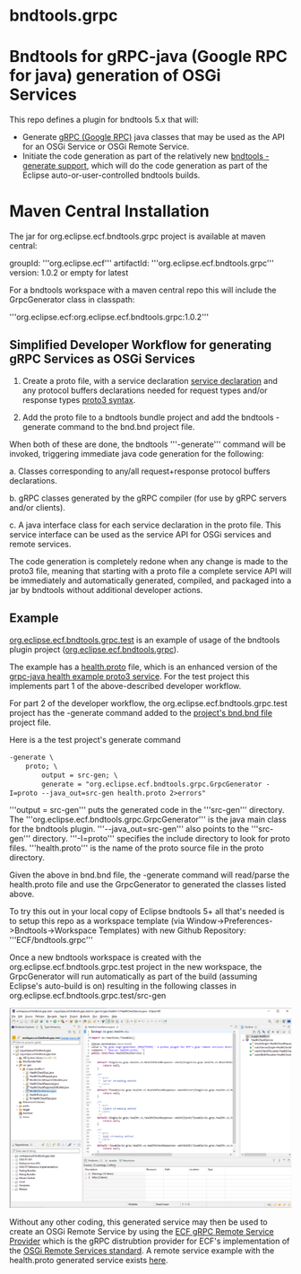 # bndtools.grpc
# Bndtools for gRPC-java (Google RPC for java) generation of OSGi Services

This repo defines a plugin for bndtools 5.x that will:

- Generate [gRPC (Google RPC)](https://grpc.io/) java classes that may be used as the API for an OSGi Service or OSGi Remote Service.
- Initiate the code generation as part of the relatively new [bndtools -generate support](https://bnd.bndtools.org/instructions/generate.html), which will do the code generation as part of the Eclipse auto-or-user-controlled bndtools builds.

# Maven Central Installation

The jar for org.eclipse.ecf.bndtools.grpc project is available at maven central:

groupId:  '''org.eclipse.ecf'''
artifactId: '''org.eclipse.ecf.bndtools.grpc'''
version: 1.0.2 or empty for latest

For a bndtools workspace with a maven central repo this will include the GrpcGenerator class in classpath:

'''org.eclipse.ecf:org.eclipse.ecf.bndtools.grpc:1.0.2'''

## Simplified Developer Workflow for generating gRPC Services as OSGi Services 

1. Create a proto file, with a service declaration [service declaration](https://developers.google.com/protocol-buffers/docs/proto3#services) and any protocol buffers declarations needed for request types and/or response types [proto3 syntax](https://developers.google.com/protocol-buffers/docs/proto3).

2.  Add the proto file to a bndtools bundle project and add the bndtools -generate command to the bnd.bnd project file.

When both of these are done, the bndtools '''-generate''' command will be invoked, triggering immediate java code generation for the following:

a. Classes corresponding to any/all request+response protocol buffers declarations.

b. gRPC classes generated by the gRPC compiler (for use by gRPC servers and/or clients).

c. A java interface class for each service declaration in the proto file.  This service interface can be used as the service API for OSGi services and remote services.

The code generation is completely redone when any change is made to the proto3 file, meaning that starting with a proto file a complete service API will be immediately and automatically generated, compiled, and packaged into a jar by bndtools without additional developer actions.

## Example

[org.eclipse.ecf.bndtools.grpc.test](https://github.com/ECF/bndtools.grpc/tree/master/org.eclipse.ecf.bndtools.grpc.test) is an example of usage of the bndtools plugin project ([org.eclipse.ecf.bndtools.grpc](https://github.com/ECF/bndtools.grpc/tree/master/)).  

The example has a [health.proto](https://github.com/ECF/bndtools.grpc/blob/master/org.eclipse.ecf.bndtools.grpc.test/proto/health.proto) file, which is an enhanced version of the [grpc-java health example proto3 service](https://github.com/grpc/grpc-java/tree/master/services/src/main/proto/grpc/health/v1).  For the test project this implements part 1 of the above-described developer workflow.

For part 2 of the developer workflow, the org.eclipse.ecf.bndtools.grpc.test project has the -generate command added to the [project's bnd.bnd file](https://github.com/ECF/bndtools.grpc/blob/master/org.eclipse.ecf.bndtools.grpc.test/bnd.bnd) project file.

Here is a the test project's generate command 

```
-generate \
    proto; \
        output = src-gen; \
        generate = "org.eclipse.ecf.bndtools.grpc.GrpcGenerator -I=proto --java_out=src-gen health.proto 2>errors"
 ```
'''output = src-gen''' puts the generated code in the '''src-gen''' directory.  The '''org.eclipse.ecf.bndtools.grpc.GrpcGenerator''' is the java main class for the bndtools plugin.  '''--java_out=src-gen''' also points to the '''src-gen''' directory.  '''-I=proto''' specifies the include directory to look for proto files.  '''health.proto''' is the name of the proto source file in the proto directory.

Given the above in bnd.bnd file, the -generate command will read/parse the health.proto file and use the GrpcGenerator to generated the classes listed above.

To try this out in your local copy of Eclipse bndtools 5+ all that's needed is to setup this repo as a workspace template (via Window->Preferences->Bndtools->Workspace Templates) with new Github Repository:   '''ECF/bndtools.grpc'''

Once a new bndtools workspace is created with the org.eclipse.ecf.bndtools.grpc.test project in the new workspace, the GrpcGenerator will run automatically as part of the build (assuming Eclipse's auto-build is on) resulting in the following classes in org.eclipse.ecf.bndtools.grpc.test/src-gen  

![Screenshot](screenshot.png)

Without any other coding, this generated service may then be used to create an OSGi Remote Service by using the [ECF gRPC Remote Service Provider](https://github.com/ECF/grpc-RemoteServicesProvider) which is the gRPC distrubtion provider for ECF's implementation of the [OSGi Remote Services standard](https://docs.osgi.org/specification/osgi.cmpn/7.0.0/service.remoteservices.html).  A remote service example with the health.proto generated service exists [here](https://github.com/ECF/grpc-RemoteServicesProvider/tree/master/examples).


